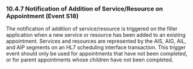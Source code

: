 ### 10.4.7 Notification of Addition of Service/Resource on Appointment (Event S18)

The notification of addition of service/resource is triggered on the filler application when a new service or resource has been added to an existing appointment. Services and resources are represented by the AIS, AIG, AIL, and AIP segments on an HL7 scheduling interface transaction. This trigger event should only be used for appointments that have not been completed, or for parent appointments whose children have not been completed.
